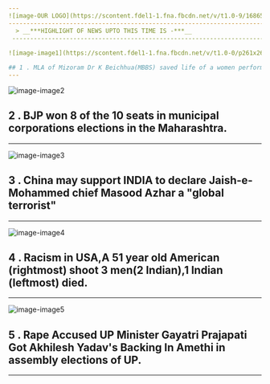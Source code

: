```yaml
---
![image-OUR LOGO](https://scontent.fdel1-1.fna.fbcdn.net/v/t1.0-9/16865192_1745927269053822_3962354428263171828_n.jpg?oh=be7ccd0c2b1cc6410539d29e524d7028&oe=5933F837)
-----------------------------------------------------------------------------------------------------------------------------------------
  > __***HIGHLIGHT OF NEWS UPTO THIS TIME IS -***__
 ---------------------------------------------------------------------------------------------------------------------------------------
 
![image-image1](https://scontent.fdel1-1.fna.fbcdn.net/v/t1.0-0/p261x260/16938699_1920913244790837_6801040572494713571_n.png?oh=cd1db0fb8b5333b34e0d42397a3938ee&oe=59358714)

## 1 . MLA of Mizoram Dr K Beichhua(MBBS) saved life of a women performing an emergency operation in absence of Doctor in Mizoram.
---
```

![image-image2](https://scontent.fdel1-1.fna.fbcdn.net/v/t1.0-0/s480x480/16939156_1920908528124642_7224775879378060652_n.png?oh=92281cae27845a7e980a1415a6e9d0fc&oe=593AD7DB)

## 2 . BJP won 8 of the 10 seats in municipal corporations elections in the Maharashtra.
---
![image-image3](https://scontent.fdel1-1.fna.fbcdn.net/v/t1.0-0/s480x480/16938597_1920895151459313_5401396372241501148_n.png?oh=a5709c58095a392fcf79d5d8eee55f10&oe=59432A4E)

## 3 . China may support INDIA to declare Jaish-e-Mohammed chief Masood Azhar a "global terrorist"
---
![image-image4](https://scontent.fdel1-1.fna.fbcdn.net/v/t1.0-9/16996514_1920892444792917_6106978794115987945_n.png?oh=0618e3b0417aaa49117ed2bbdb06c208&oe=592B65DB)

## 4 . Racism in USA,A 51 year old American (rightmost) shoot 3 men(2 Indian),1 Indian (leftmost) died.
---
![image-image5](https://scontent.fdel1-1.fna.fbcdn.net/v/t1.0-9/16938906_1920919418123553_3340048309143687766_n.png?oh=b7284a4245f157ad90c99262297bd668&oe=5940E82B)

## 5 . Rape Accused UP Minister Gayatri Prajapati Got Akhilesh Yadav's Backing In Amethi in assembly elections of UP.
---
